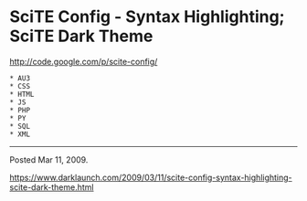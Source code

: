 # SciTE Config - Syntax Highlighting; SciTE Dark Theme

http://code.google.com/p/scite-config/

    * AU3
    * CSS
    * HTML
    * JS
    * PHP
    * PY
    * SQL
    * XML

---

Posted Mar 11, 2009.

https://www.darklaunch.com/2009/03/11/scite-config-syntax-highlighting-scite-dark-theme.html